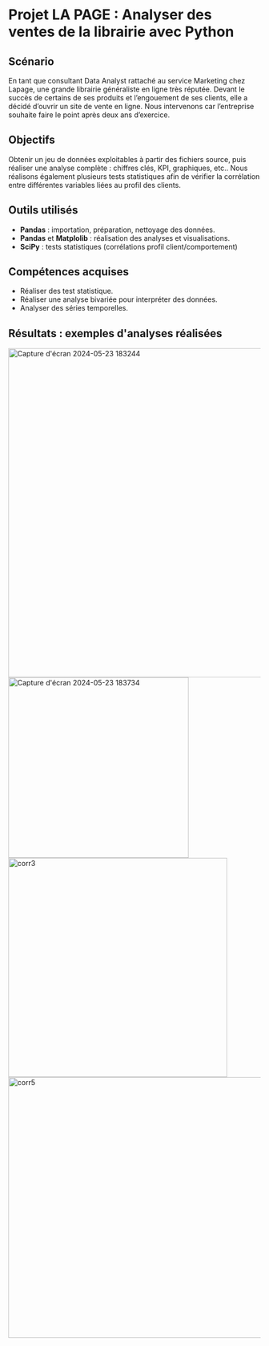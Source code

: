 # Projet LA PAGE : Analyser des ventes de la librairie avec Python

## Scénario
En tant que consultant Data Analyst rattaché au service Marketing chez Lapage, une grande librairie généraliste en ligne très réputée. Devant le succès de certains de ses produits et l’engouement de ses clients, elle a décidé d’ouvrir un site de vente en ligne. Nous intervenons car l’entreprise souhaite faire le point après deux ans d’exercice.


## Objectifs
Obtenir un jeu de données exploitables à partir des fichiers source, puis réaliser une analyse complète : chiffres clés, KPI, graphiques, etc.. Nous réalisons également plusieurs tests statistiques afin de vérifier la corrélation entre différentes variables liées au profil des clients.


## Outils utilisés
* **Pandas** : importation, préparation, nettoyage des données.
* **Pandas** et **Matplolib** : réalisation des analyses et visualisations.
* **SciPy** : tests statistiques (corrélations profil client/comportement)


## Compétences acquises
* Réaliser des test statistique.
* Réaliser une analyse bivariée pour interpréter des données.
* Analyser des séries temporelles.


## Résultats : exemples d'analyses réalisées

<img width="656" alt="Capture d'écran 2024-05-23 183244" src="https://github.com/user-attachments/assets/533771c3-6142-4f3a-9347-5059d42cbfb4">

<img width="360" alt="Capture d'écran 2024-05-23 183734" src="https://github.com/user-attachments/assets/840f5650-702b-427c-97e6-07a0f0e670c2">

<img width="437" alt="corr3" src="https://github.com/user-attachments/assets/5c50d743-28cd-4731-bad0-bf0d71a83ca2">

<img width="520" alt="corr5" src="https://github.com/user-attachments/assets/58d1abe5-96c7-4801-b89e-f5b4b53ba597">


